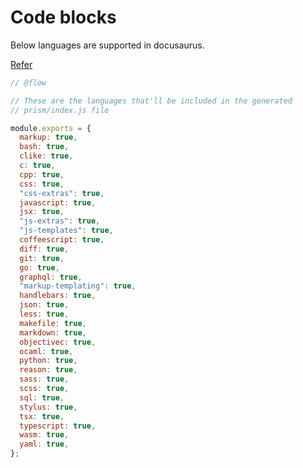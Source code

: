 # Code blocks

Below languages are supported in docusaurus.

[Refer](https://github.com/FormidableLabs/prism-react-renderer/blob/master/src/vendor/prism/includeLangs.js)


```js
// @flow

// These are the languages that'll be included in the generated
// prism/index.js file

module.exports = {
  markup: true,
  bash: true,
  clike: true,
  c: true,
  cpp: true,
  css: true,
  "css-extras": true,
  javascript: true,
  jsx: true,
  "js-extras": true,
  "js-templates": true,
  coffeescript: true,
  diff: true,
  git: true,
  go: true,
  graphql: true,
  "markup-templating": true,
  handlebars: true,
  json: true,
  less: true,
  makefile: true,
  markdown: true,
  objectivec: true,
  ocaml: true,
  python: true,
  reason: true,
  sass: true,
  scss: true,
  sql: true,
  stylus: true,
  tsx: true,
  typescript: true,
  wasm: true,
  yaml: true,
};
```